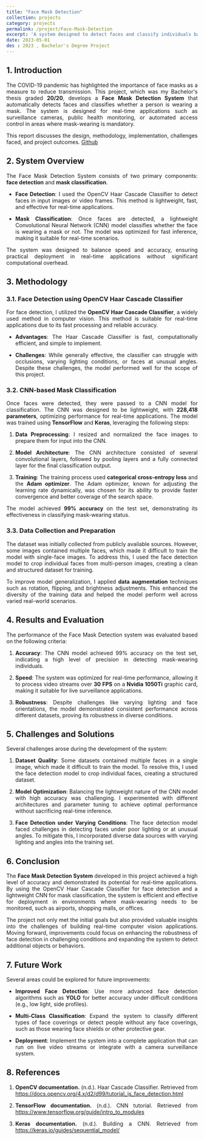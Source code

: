 ```yaml
---
title: "Face Mask Detection"
collection: projects
category: projects
permalink: /project/Face-Mask-Detection
excerpt: 'A system designed to detect faces and classify individuals based on their mask-wearing status.'
date: 2023-05-01
des : 2023 , Bachelor's Degree Project
---
```


## 1. Introduction

<p style="text-align: justify;">The COVID-19 pandemic has highlighted the importance of face masks as a measure to reduce transmission. This project, which was my Bachelor's thesis graded <strong>20/20</strong>, develops a <strong>Face Mask Detection System</strong> that automatically detects faces and classifies whether a person is wearing a mask. The system is designed for real-time applications such as surveillance cameras, public health monitoring, or automated access control in areas where mask-wearing is mandatory.</p>

<p style="text-align: justify;">This report discusses the design, methodology, implementation, challenges faced, and project outcomes. <a href="https://github.com/zahra-abbasi-vault/Face-Mask-Detection">Github</a></p>

## 2. System Overview

<p style="text-align: justify;">The Face Mask Detection System consists of two primary components: <strong>face detection</strong> and <strong>mask classification</strong>.</p>

- <p style="text-align: justify;"><strong>Face Detection</strong>: I used the OpenCV Haar Cascade Classifier to detect faces in input images or video frames. This method is lightweight, fast, and effective for real-time applications.</p>
- <p style="text-align: justify;"><strong>Mask Classification</strong>: Once faces are detected, a lightweight Convolutional Neural Network (CNN) model classifies whether the face is wearing a mask or not. The model was optimized for fast inference, making it suitable for real-time scenarios.</p>

<p style="text-align: justify;">The system was designed to balance speed and accuracy, ensuring practical deployment in real-time applications without significant computational overhead.</p>

## 3. Methodology

### 3.1. Face Detection using OpenCV Haar Cascade Classifier

<p style="text-align: justify;">For face detection, I utilized the <strong>OpenCV Haar Cascade Classifier</strong>, a widely used method in computer vision. This method is suitable for real-time applications due to its fast processing and reliable accuracy.</p>

- <p style="text-align: justify;"><strong>Advantages</strong>: The Haar Cascade Classifier is fast, computationally efficient, and simple to implement.</p>
- <p style="text-align: justify;"><strong>Challenges</strong>: While generally effective, the classifier can struggle with occlusions, varying lighting conditions, or faces at unusual angles. Despite these challenges, the model performed well for the scope of this project.</p>

### 3.2. CNN-based Mask Classification

<p style="text-align: justify;">Once faces were detected, they were passed to a CNN model for classification. The CNN was designed to be lightweight, with <strong>228,418 parameters</strong>, optimizing performance for real-time applications. The model was trained using <strong>TensorFlow</strong> and <strong>Keras</strong>, leveraging the following steps:</p>

1. <p style="text-align: justify;"><strong>Data Preprocessing</strong>: I resized and normalized the face images to prepare them for input into the CNN.</p>
2. <p style="text-align: justify;"><strong>Model Architecture</strong>: The CNN architecture consisted of several convolutional layers, followed by pooling layers and a fully connected layer for the final classification output.</p>
3. <p style="text-align: justify;"><strong>Training</strong>: The training process used <strong>categorical cross-entropy loss</strong> and the <strong>Adam optimizer</strong>. The Adam optimizer, known for adjusting the learning rate dynamically, was chosen for its ability to provide faster convergence and better coverage of the search space.</p>

<p style="text-align: justify;">The model achieved <strong>99% accuracy</strong> on the test set, demonstrating its effectiveness in classifying mask-wearing status.</p>

### 3.3. Data Collection and Preparation

<p style="text-align: justify;">The dataset was initially collected from publicly available sources. However, some images contained multiple faces, which made it difficult to train the model with single-face images. To address this, I used the face detection model to crop individual faces from multi-person images, creating a clean and structured dataset for training.</p>

<p style="text-align: justify;">To improve model generalization, I applied <strong>data augmentation</strong> techniques such as rotation, flipping, and brightness adjustments. This enhanced the diversity of the training data and helped the model perform well across varied real-world scenarios.</p>

## 4. Results and Evaluation

<p style="text-align: justify;">The performance of the Face Mask Detection system was evaluated based on the following criteria:</p>

1. <p style="text-align: justify;"><strong>Accuracy</strong>: The CNN model achieved 99% accuracy on the test set, indicating a high level of precision in detecting mask-wearing individuals.</p>
2. <p style="text-align: justify;"><strong>Speed</strong>: The system was optimized for real-time performance, allowing it to process video streams over <strong>30 FPS</strong> on a <strong>Nvidia 1050Ti</strong> graphic card, making it suitable for live surveillance applications.</p>
3. <p style="text-align: justify;"><strong>Robustness</strong>: Despite challenges like varying lighting and face orientations, the model demonstrated consistent performance across different datasets, proving its robustness in diverse conditions.</p>

## 5. Challenges and Solutions

<p style="text-align: justify;">Several challenges arose during the development of the system:</p>

1. <p style="text-align: justify;"><strong>Dataset Quality</strong>: Some datasets contained multiple faces in a single image, which made it difficult to train the model. To resolve this, I used the face detection model to crop individual faces, creating a structured dataset.</p>
2. <p style="text-align: justify;"><strong>Model Optimization</strong>: Balancing the lightweight nature of the CNN model with high accuracy was challenging. I experimented with different architectures and parameter tuning to achieve optimal performance without sacrificing real-time inference.</p>
3. <p style="text-align: justify;"><strong>Face Detection under Varying Conditions</strong>: The face detection model faced challenges in detecting faces under poor lighting or at unusual angles. To mitigate this, I incorporated diverse data sources with varying lighting and angles into the training set.</p>

## 6. Conclusion

<p style="text-align: justify;">The <strong>Face Mask Detection System</strong> developed in this project achieved a high level of accuracy and demonstrated its potential for real-time applications. By using the OpenCV Haar Cascade Classifier for face detection and a lightweight CNN for mask classification, the system is efficient and effective for deployment in environments where mask-wearing needs to be monitored, such as airports, shopping malls, or offices.</p>

<p style="text-align: justify;">The project not only met the initial goals but also provided valuable insights into the challenges of building real-time computer vision applications. Moving forward, improvements could focus on enhancing the robustness of face detection in challenging conditions and expanding the system to detect additional objects or behaviors.</p>

## 7. Future Work

<p style="text-align: justify;">Several areas could be explored for future improvements:</p>

- <p style="text-align: justify;"><strong>Improved Face Detection</strong>: Use more advanced face detection algorithms such as <strong>YOLO</strong> for better accuracy under difficult conditions (e.g., low light, side profiles).</p>
- <p style="text-align: justify;"><strong>Multi-Class Classification</strong>: Expand the system to classify different types of face coverings or detect people without any face coverings, such as those wearing face shields or other protective gear.</p>
- <p style="text-align: justify;"><strong>Deployment</strong>: Implement the system into a complete application that can run on live video streams or integrate with a camera surveillance system.</p>

## 8. References

1. <p style="text-align: justify;"><strong>OpenCV documentation.</strong> (n.d.). Haar Cascade Classifier. Retrieved from <a href="https://docs.opencv.org/4.x/d2/d99/tutorial_js_face_detection.html">https://docs.opencv.org/4.x/d2/d99/tutorial_js_face_detection.html</a></p>
2. <p style="text-align: justify;"><strong>TensorFlow documentation.</strong> (n.d.). CNN tutorial. Retrieved from <a href="https://www.tensorflow.org/guide/intro_to_modules">https://www.tensorflow.org/guide/intro_to_modules</a></p>
3. <p style="text-align: justify;"><strong>Keras documentation.</strong> (n.d.). Building a CNN. Retrieved from <a href="https://keras.io/guides/sequential_model/">https://keras.io/guides/sequential_model/</a></p>

